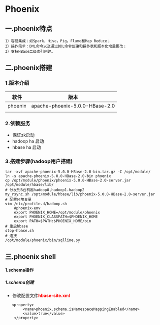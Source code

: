 # **Phoenix**

## **一**.phoenix特点

```
1）容易集成：如Spark，Hive，Pig，Flume和Map Reduce；
2）操作简单：DML命令以及通过DDL命令创建和操作表和版本化增量更改；
3）支持HBase二级索引创建。
```

## 二.phoenix搭建

### 1.版本介绍

| 软件    | 版本                           |
| ------- | ------------------------------ |
| phoenin | apache-phoenix-5.0.0-HBase-2.0 |
|         |                                |

### 2.依赖服务

* 保证zk启动
* hadoop ha 启动
* hbase ha 启动

### 3.搭建步骤(hadoop用户搭建)

```
tar -xvf apache-phoenix-5.0.0-HBase-2.0-bin.tar.gz -C /opt/module/
ln -s apache-phoenix-5.0.0-HBase-2.0-bin phoenix
cp /opt/module/phoenix/phoenix-5.0.0-HBase-2.0-server.jar /opt/module/hbase/lib/
# 分发到3台机器hadoop0,hadoop1.hadoop2
my_rsync.sh /opt/module/hbase/lib/phoenix-5.0.0-HBase-2.0-server.jar
# 配置环境变量
vim /etc/profile.d/hadoop.sh
	#phoenix-env
    export PHOENIX_HOME=/opt/module/phoenix
    export PHOENIX_CLASSPATH=$PHOENIX_HOME
    export PATH=$PATH:$PHOENIX_HOME/bin
# 重启hbase
stop-hbase.sh
# 连接
/opt/module/phoenix/bin/sqlline.py 
```

## 三.phoenix shell

#### 1.schema操作

##### 1.schema创建

* 修改配置文件<span style='color:red'>**hbase-site.xml**</span>

```
   <property>
        <name>phoenix.schema.isNamespaceMappingEnabled</name>
        <value>true</value>
    </property>

```

